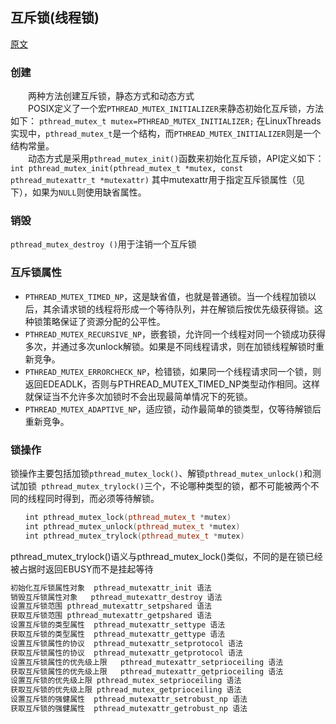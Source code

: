 ## 互斥锁(线程锁)
[原文](http://blog.sina.com.cn/s/blog_8795b0970101il6g.html, "http://blog.sina.com.cn/s/blog_8795b0970101il6g.html")
### 创建
&#8194;&#8194;&#8194;&#8194;两种方法创建互斥锁，静态方式和动态方式  
&#8194;&#8194;&#8194;&#8194;POSIX定义了一个宏`PTHREAD_MUTEX_INITIALIZER`来静态初始化互斥锁，方法如下： `pthread_mutex_t mutex=PTHREAD_MUTEX_INITIALIZER;` 在LinuxThreads实现中，`pthread_mutex_t`是一个结构，而`PTHREAD_MUTEX_INITIALIZER`则是一个结构常量。  
&#8194;&#8194;&#8194;&#8194;动态方式是采用`pthread_mutex_init()`函数来初始化互斥锁，API定义如下： `int pthread_mutex_init(pthread_mutex_t *mutex, const pthread_mutexattr_t *mutexattr)` 其中mutexattr用于指定互斥锁属性（见下），如果为`NULL`则使用缺省属性。 
### 销毁
`pthread_mutex_destroy ()`用于注销一个互斥锁
### 互斥锁属性
* `PTHREAD_MUTEX_TIMED_NP`，这是缺省值，也就是普通锁。当一个线程加锁以后，其余请求锁的线程将形成一个等待队列，并在解锁后按优先级获得锁。这种锁策略保证了资源分配的公平性。
* `PTHREAD_MUTEX_RECURSIVE_NP`，嵌套锁，允许同一个线程对同一个锁成功获得多次，并通过多次unlock解锁。如果是不同线程请求，则在加锁线程解锁时重新竞争。
* `PTHREAD_MUTEX_ERRORCHECK_NP`，检错锁，如果同一个线程请求同一个锁，则返回EDEADLK，否则与PTHREAD_MUTEX_TIMED_NP类型动作相同。这样就保证当不允许多次加锁时不会出现最简单情况下的死锁。
* `PTHREAD_MUTEX_ADAPTIVE_NP`，适应锁，动作最简单的锁类型，仅等待解锁后重新竞争。
### 锁操作
锁操作主要包括加锁`pthread_mutex_lock()`、解锁`pthread_mutex_unlock()`和测试加锁` pthread_mutex_trylock()`三个，不论哪种类型的锁，都不可能被两个不同的线程同时得到，而必须等待解锁。  

```cpp
　　int pthread_mutex_lock(pthread_mutex_t *mutex)
　　int pthread_mutex_unlock(pthread_mutex_t *mutex)
　　int pthread_mutex_trylock(pthread_mutex_t *mutex)
```
pthread_mutex_trylock()语义与pthread_mutex_lock()类似，不同的是在锁已经被占据时返回EBUSY而不是挂起等待

```cpp
初始化互斥锁属性对象	pthread_mutexattr_init 语法
销毁互斥锁属性对象	pthread_mutexattr_destroy 语法
设置互斥锁范围	pthread_mutexattr_setpshared 语法
获取互斥锁范围	pthread_mutexattr_getpshared 语法
设置互斥锁的类型属性	pthread_mutexattr_settype 语法
获取互斥锁的类型属性	pthread_mutexattr_gettype 语法
设置互斥锁属性的协议	pthread_mutexattr_setprotocol 语法
获取互斥锁属性的协议	pthread_mutexattr_getprotocol 语法
设置互斥锁属性的优先级上限	pthread_mutexattr_setprioceiling 语法
获取互斥锁属性的优先级上限	pthread_mutexattr_getprioceiling 语法
设置互斥锁的优先级上限	pthread_mutex_setprioceiling 语法
获取互斥锁的优先级上限	pthread_mutex_getprioceiling 语法
设置互斥锁的强健属性	pthread_mutexattr_setrobust_np 语法
获取互斥锁的强健属性	pthread_mutexattr_getrobust_np 语法
```